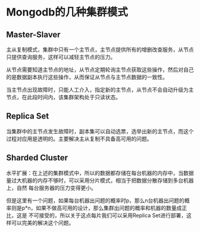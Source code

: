 # Mongodb的几种集群模式

## Master-Slaver

主从复制模式，集群中只有一个主节点，主节点提供所有的增删改查服务，从节点只提供查询服务，这样可以减轻主节点的压力。

从节点需要知道主节点的地址，从节点定期轮询主节点获取这些操作，然后对自己的是数据副本执行这些操作，从而保证从节点与主节点数据的一致性。

当主节点出现故障时，只能人工介入，指定新的主节点，从节点不会自动升级为主节点，在此段时间内，该集群架构处于只读状态。

## Replica Set

当集群中的主节点发生故障时，副本集可以自动选票，选举出新的主节点，而这个过程对应用是透明的。主要解决主从复制不具备高可用的问题。

## Sharded Cluster

水平扩展：在上述的集群模式中，所以的数据都存储在每台机器的内存中，当数据量过大机器的内存不够时，可以采用分片模式，相当于把数据分散存储到多台机器上，自然
每台服务器的压力变得更小。

但是这里有一个问题，如果每台机器出问题的概率时p，那么n台机器出问题的概率则是p*n，如果不做高可用的设计，那么集群出问题的概率和机器的数量成正比，这是
不可接受的，所以关于这点每片我们可以采用Replica Set进行部署，这样可以完美的解决这个问题。